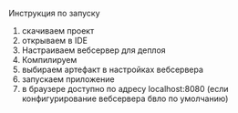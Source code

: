 Инструкция по запуску
1) скачиваем проект
2) открываем в IDE
3) Настраиваем вебсервер для деплоя
4) Компилируем
5) выбираем артефакт в настройках вебсервера
6) запускаем приложение
7) в браузере доступно по адресу localhost:8080
(если конфигурирование вебсервера бвло по умолчанию)